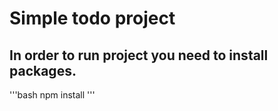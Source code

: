 # Simple todo project

## In order to run project you need to install packages.
'''bash
npm install
'''